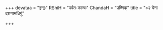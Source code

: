 +++
devataa = "इन्द्रः"
RShiH = "पर्वतः काण्वः"
ChandaH = "उष्णिक्"
title = "०२ येना दशग्वमध्रिगुं"

+++
